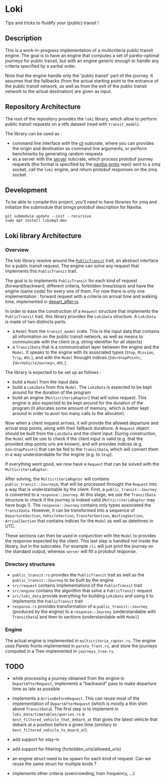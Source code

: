 # Loki

Tips and tricks to fluidify your (public) transit !

## Description

This is a work-in-progress implementation of a multicriteria public transit engine.
The goal is to have an engine that computes a set of pareto-optimal journeys for public transit,
but with an engine generic enough to handle any criteria specified by a partial order.

Note that the engine handle only the 'public transit' part of the journey. It assumes 
that the fallbacks (from the actual starting point to the entrance of the public transit network, as well as from the exit of the public transit network to the actual destination) are given as input.

## Repository Architecture

The root of the repository provides the `loki` library, 
which allow to perform public transit requests on a ntfs dataset (read with `transit_model`).

The library can be used as :
- command line interface with the [cli][1] subcrate, where you can provides the origin and destination as command line arguments, or perform benchmarks by generating random requests
- as a server with the [server][3] subcrate, which process protobuf journey requests (the format is specified by the [navitia-proto][2] repo) sent to a zmq socket, call the `loki` engine, and return protobuf responses on the zmq socket.

## Development

To be able to compile this project, you'll need to have libraries for zmq and initialize the submodule that brings protobuf description for Navitia.

```shell
git submodule update --init --recursive
sudo apt install libzmq3-dev
```

## Loki library Architecture

### Overview


The loki library resolve around the [`PublicTransit`](./src/public_transit.rs) trait, an abstract interface 
for a public transit request.
The engine can solve any request that implements this `PublicTransit` trait.


The goal is to implements `PublicTransit` for each kind of request (forward/backward, different criteria, forbidden lines/stops)
and have the engine (same code) for every one of them.
For now there is only one implementation : forward request with a criteria on arrival time and walking time, implemented in [depart_after.rs](./src/request/depart_after.rs).

In order to ease the construction of a `Request` structure that implements the `PublicTransit` trait, 
this library provides the `LokiData` structure. 
A `LokiData` is made of two distincts parts:
- a `Model` from the `transit_model` crate. This is the input data that contains all information on the public transit network, as well as means to communicate with the client (e.g. string identifier for all objects)
- a `TransitData` that is a communication layer between the engine and the `Model`. It speaks to the engine with its associated types (`Stop`, `Mission`, `Trip`, etc.), and with the `Model` throught indices (`Idx<StopPoint>`, `Idx<VehicleJourney>`, etc.).
  

The library is expected to be set up as follows : 
- build a `Model` from the input data
- build a `LokiData` from this `Model`. The `LokiData` is expected to be kept around for the duration of the program
- build an engine (`MulticriteriaRaptor`) that will solve request. This engine is also expected to be kept around for the duration of the program (it allocates some amount of memory, which is better kept around in order to avoir too many calls to the allocator).
  
Now when a client request arrives, it will provide the allowed departure and arrival stop points, along with their fallback durations.
A `Request` object should be built from the `LokiData` and the client input. 
During construction, the `Model` will be use to check if the client input is valid (e.g. that the provided stop points uris are known), and will provides indices (e.g. `Idx<StopPoint>`) that can be fed to the `TransitData`, which will convert them in a way understandable for the engine (e.g. to `Stop`).

If everything went good, we now have a `Request` that can be solved with the `MulticriteriaRaptor`.

After solving, the `MulticriteriaRaptor` will contains `public_transit::Journey`s, that will be processed throught the `Request` into a way that is understantable by the client. 
First, a `public_transit::Journey` is converted to a `response::Journey`. At this stage, we use the `TransitData` structure to check if the journey is indeed valid (`MulticriteriaRaptor` may have bugs !). 
The `response::Journey` contains only types associated the `TransitData`. 
However, it can be transformed into a sequence of `DepartureSection`, `VehicleSection`, `TransferSection`, `WaitingSection`, `ArrivalSection` that contains indices for the `Model` as well as datetimes in UTC.

These sections can then be used in conjunction with the `Model` to provides the response expected by the client.
This last step is handled not inside the library, but in the subcrates. For example `cli` will just print the journey on the standard output, whereas `server` will fill a protobuf response.



### Directory structures

- `public_transit.rs`  provides the `PublicTransit` trait as well as the `public_transit::Journey` to be built by the engine
- `src/request` contains implementations of the `PublicTransit` trait
- `src/engine` contains the algorithm that solve a `PublicTransit` request
- `src/loki_data` provide everything for building `LokiData` and using it to implements the `PublicTransit` trait
- `response.rs` provides transformation of a `public_transit::Journey` (produced by the engine) to a `response::Journey` (understandable with `TransitData`) and then to sections (understandable with `Model`)


### Engine
The actual engine is implemented in `multicriteria_raptor.rs`.
The engine uses Pareto fronts implemented in `pareto_front.rs`, and store the journeys computed
in a Tree implemented in `journeys_tree.rs`.

## TODO
- while processing a journey obtained from the engine in `DepartAfterRequest`, implements a "backward" pass to make departure time as late as possible
- implements a `ArriveBeforeRequest`. This can reuse most of the implementation of `DepartAfterRequest` (which is mostly a thin shim above `TransitData`). The first step is to implement in `loki_data/timetables/queries.rs` a `best_filtered_vehicle_that_debark_at` that gives the latest vehicle that debark at a position before a given time (similary to `best_filtered_vehicle_to_board_at`).
- add support for stay-in
- add support for filtering (forbidden_uris/allowed_uris)

- an engine struct need to be spawn for each kind of request. Can we reuse the same struct for multiple kinds ?
- implements other criteria (overcrowding, train frequency, ...)

[1]: ./cli/Readme.md
[2]: https://github.com/CanalTP/navitia-proto
[3]: ./server/Readme.md